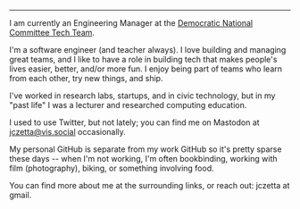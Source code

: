---

I am currently an Engineering Manager at the [Democratic National Committee Tech Team](https://democrats.org/dnc-tech/).

I'm a software engineer (and teacher always). I love building and managing great teams, and I like to have a role in building tech that makes people's lives easier, better, and/or more fun. I enjoy being part of teams who learn from each other, try new things, and ship.
      
I've worked in research labs, startups, and in civic technology, but in my "past life" I was a lecturer and researched computing education.
      
I used to use Twitter, but not lately; you can find me on Mastodon at <a href="https://vis.social/@jczetta">jczetta@vis.social</a> occasionally. 

My personal GitHub is separate from my work GitHub so it's pretty sparse these days -- when I'm not working, I'm often bookbinding, working with film (photography), biking, or something involving food.

You can find more about me at the surrounding links, or reach out: jczetta at gmail.
